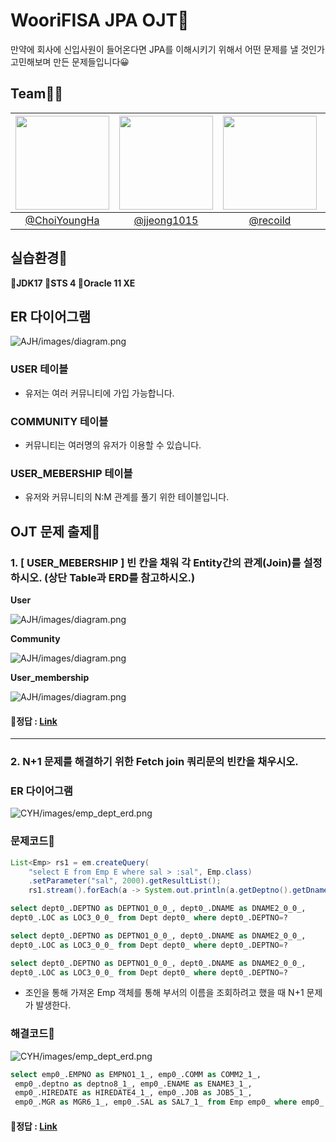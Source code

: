 # WooriFISA JPA OJT🎏

만약에 회사에 신입사원이 들어온다면 JPA를 이해시키기 위해서 어떤 문제를 낼 것인가 고민해보며 만든 문제들입니다😀

## Team🏃‍♂️
|<img src="https://avatars.githubusercontent.com/u/64997345?v=4" width="150" height="150"/>|<img src="https://avatars.githubusercontent.com/u/82391356?v=4" width="150" height="150"/>|<img src="https://avatars.githubusercontent.com/u/22585023?v=4" width="150" height="150"/>|<img src="https://avatars.githubusercontent.com/u/102151689?v=4" width="150" height="150"/>|
|:-:|:-:|:-:|:-:|
|[@ChoiYoungHa](https://github.com/ChoiYoungHa)|[@jjeong1015](https://github.com/jjeong1015)|[@recoild](https://github.com/recoild)|[@0lYUMA](https://github.com/0lYUMA)|
## 실습환경🎃
<b>🍕JDK17 🥩STS 4 🎫Oracle 11 XE</b>

## ER 다이어그램
![AJH/images/diagram.png](AJH/images/diagram.png)

### USER 테이블
- 유저는 여러 커뮤니티에 가입 가능합니다.

### COMMUNITY 테이블
- 커뮤니티는 여러명의 유저가 이용할 수 있습니다.

### USER_MEBERSHIP 테이블
- 유저와 커뮤니티의 N:M 관계를 풀기 위한 테이블입니다.


##  OJT 문제 출제🧶
### 1. [ USER_MEBERSHIP ] 빈 칸을 채워 각 Entity간의 관계(Join)를 설정하시오. (상단 Table과 ERD를 참고하시오.)

<b>User</b>

![AJH/images/diagram.png](AJH/images/members.png)

<b>Community</b>

![AJH/images/diagram.png](AJH/images/community.png)

<b>User_membership</b>

![AJH/images/diagram.png](AJH/images/userMembership.png)

#### 🧧정답 : <a href="AJH/유저 멤버쉽 다대다 분리.md">Link</a>
---
### 2. N+1 문제를 해결하기 위한 Fetch join 쿼리문의 빈칸을 채우시오.
### ER 다이어그램
![CYH/images/emp_dept_erd.png](CYH/images/emp_dept_erd.png)

### 문제코드🧵
```java
List<Emp> rs1 = em.createQuery(
    "select E from Emp E where sal > :sal", Emp.class)
    .setParameter("sal", 2000).getResultList();
    rs1.stream().forEach(a -> System.out.println(a.getDeptno().getDname()));
```

```sql 
select dept0_.DEPTNO as DEPTNO1_0_0_, dept0_.DNAME as DNAME2_0_0_,
dept0_.LOC as LOC3_0_0_ from Dept dept0_ where dept0_.DEPTNO=?

select dept0_.DEPTNO as DEPTNO1_0_0_, dept0_.DNAME as DNAME2_0_0_,
dept0_.LOC as LOC3_0_0_ from Dept dept0_ where dept0_.DEPTNO=?

select dept0_.DEPTNO as DEPTNO1_0_0_, dept0_.DNAME as DNAME2_0_0_,
dept0_.LOC as LOC3_0_0_ from Dept dept0_ where dept0_.DEPTNO=?
```
- 조인을 통해 가져온 Emp 객체를 통해 부서의 이름을 조회하려고 했을 때 N+1 문제가 발생한다.

### 해결코드🎨
![CYH/images/emp_dept_erd.png](CYH/images/fetch_join.png)
```sql
select emp0_.EMPNO as EMPNO1_1_, emp0_.COMM as COMM2_1_,
 emp0_.deptno as deptno8_1_, emp0_.ENAME as ENAME3_1_,
 emp0_.HIREDATE as HIREDATE4_1_, emp0_.JOB as JOB5_1_,
 emp0_.MGR as MGR6_1_, emp0_.SAL as SAL7_1_ from Emp emp0_ where emp0_.SAL>?
```
#### 🧧정답 : <a href="CYH/객체참조 대신에 조인을 사용해야하는 이유.md">Link</a>